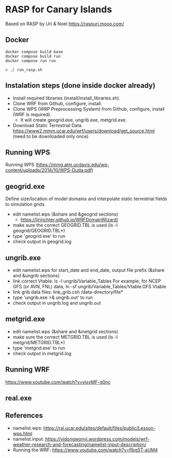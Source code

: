 # RASP for Canary Islands
Based on RASP by Uri & Noel https://raspuri.mooo.com/

## Docker

```
docker compose build base
docker compose build run
docker compose run run

> ./ run_rasp.sh
```

## Instalation steps (done inside docker already)

- Install required libraries (install/install_libraries.sh).
- Clone WRF from Github, configure, install.
- Clone WPS (WRP Preprocessing System) from Github, configure, install (WRF is required).
  - It will create geogrid.exe, ungrib.exe, metgrid.exe.
- Download Static Terrestrial Data.
https://www2.mmm.ucar.edu/wrf/users/download/get_source.html (need to be downloaded only once)

## Running WPS

Running WPS (https://mmg.atm.ucdavis.edu/wp-content/uploads/2014/10/WPS-Duda.pdf)

geogrid.exe
-----------
Define size/location of model domains and interpolate static terrestrial fields to simulation grids.
- edit namelist.wps (&share and &geogrid sections)
  - https://jiririchter.github.io/WRFDomainWizard/
- make sure the correct GEOGRID.TBL is used (ls -l geogrid/GEOGRID.TBL*)
- type 'geogrid.exe' to run
- check output in geogrid.log

ungrib.exe
----------
- edit namelist.wps for start_date and end_date, output file prefix
  (&share and &ungrib sections)
- link correct Vtable:
  ls -l ungrib/Variable_Tables
  For example, for NCEP GFS (or AVN, FNL) data,
  ln -sf ungrib/Variable_Tables/Vtable.GFS Vtable
- link grib data files:
  link_grib.csh /data-directory/file*
- type 'ungrib.exe >& ungrib.out' to run
- check output in ungrib.log and ungrib.out

metgrid.exe
-----------
- edit namelist.wps (&share and &metgrid sections)
- make sure the correct METGRID.TBL is used (ls -l metgrid/METGRID.TBL*)
- type 'metgrid.exe' to run
- check output in metgrid.log

## Running WRF

https://www.youtube.com/watch?v=yixvMF-g0nc

real.exe
-----------


## References
- namelist.wps: https://ral.ucar.edu/sites/default/files/public/Lesson-wps.html
- namelist.input: https://yidongwonyi.wordpress.com/models/wrf-weather-research-and-forecasting/namelist-input-description/
- Running the WRF: https://www.youtube.com/watch?v=fIbg5T-aUM4


